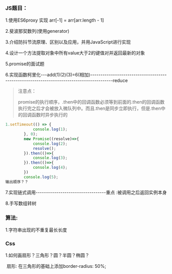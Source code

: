 ### JS题目：

1.使用ES6proxy 实现 arr[-1] = arr[arr.length - 1]

2.斐波那契数列(使用generator)

3.介绍防抖节流原理、区别以及应用，并用JavaScript进行实现

4.设计一个方法提取对象中所有value大于2的键值对并返回最新的对象

5.promise的面试题

6.实现函数柯里化---add(1)(2)(3)=6(相加)-----------------------------------------------------------------------------------------reduce

> 注意点：
>
> ​	promise的执行顺序，.then中的回调函数必须等到前面的.then的回调函数执行完之后才会被放入微队列中。而且.then是同步立即执行，但是.then中的回调函数时异步执行的

```js
1.setTimeout(() => {
            console.log(1);
        }, 0);
        new Promise((resolve)=>{
            console.log(2);
            resolve();
        }).then(()=>{
            console.log(3);
        }).then(()=>{
            console.log(4);
        })
        console.log(5);
输出顺序？？
```

7.实现链式调用----------------------------------重点 :被调用之后返回实例本身

8.手写数组转树

### 算法:

1.字符串出现的不重复最长长度

### Css

1.如何画扇形？三角形？圆？半圆？椭圆？

​	扇形: 在三角形的基础上添加border-radius: 50%;

